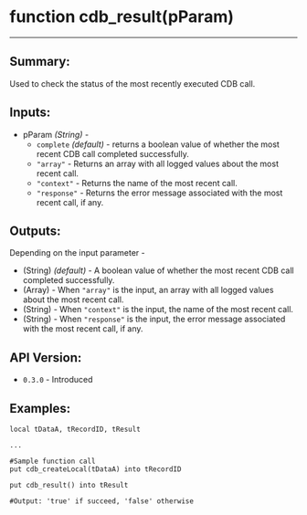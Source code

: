 # function cdb_result(pParam)
---
## Summary:
Used to check the status of the most recently executed CDB call.

## Inputs:
* pParam *(String)* -
	* `complete` *(default)* - returns a boolean value of whether the most recent CDB call completed successfully.
	* `"array"` - Returns an array with all logged values about the most recent call.
	* `"context"` - Returns the name of the most recent call.
	* `"response"` - Returns the error message associated with the most recent call, if any.

	
## Outputs:
Depending on the input parameter -

* (String) *(default)* - A boolean value of whether the most recent CDB call completed successfully.
* (Array) - When `"array"` is the input, an array with all logged values about the most recent call.
* (String) - When `"context"` is the input, the name of the most recent call.
* (String) - When `"response"` is the input, the error message associated with the most recent call, if any.

## API Version:
* `0.3.0` - Introduced

## Examples:
```
local tDataA, tRecordID, tResult

...

#Sample function call
put cdb_createLocal(tDataA) into tRecordID

put cdb_result() into tResult

#Output: 'true' if succeed, 'false' otherwise     
```